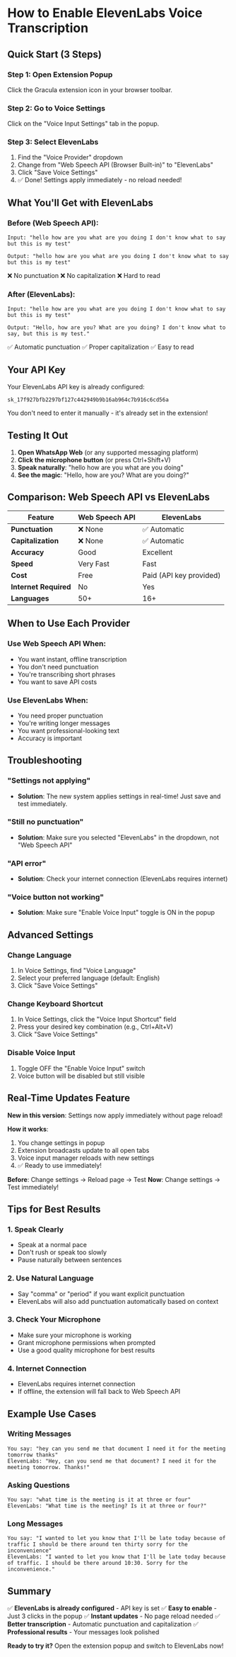 # How to Enable ElevenLabs Voice Transcription

## Quick Start (3 Steps)

### Step 1: Open Extension Popup
Click the Gracula extension icon in your browser toolbar.

### Step 2: Go to Voice Settings
Click on the "Voice Input Settings" tab in the popup.

### Step 3: Select ElevenLabs
1. Find the "Voice Provider" dropdown
2. Change from "Web Speech API (Browser Built-in)" to "ElevenLabs"
3. Click "Save Voice Settings"
4. ✅ Done! Settings apply immediately - no reload needed!

## What You'll Get with ElevenLabs

### Before (Web Speech API):
```
Input: "hello how are you what are you doing I don't know what to say but this is my test"

Output: "hello how are you what are you doing I don't know what to say but this is my test"
```
❌ No punctuation
❌ No capitalization
❌ Hard to read

### After (ElevenLabs):
```
Input: "hello how are you what are you doing I don't know what to say but this is my test"

Output: "Hello, how are you? What are you doing? I don't know what to say, but this is my test."
```
✅ Automatic punctuation
✅ Proper capitalization
✅ Easy to read

## Your API Key

Your ElevenLabs API key is already configured:
```
sk_17f927bfb2297bf127c442949b9b16ab964c7b916c6cd56a
```

You don't need to enter it manually - it's already set in the extension!

## Testing It Out

1. **Open WhatsApp Web** (or any supported messaging platform)
2. **Click the microphone button** (or press Ctrl+Shift+V)
3. **Speak naturally**: "hello how are you what are you doing"
4. **See the magic**: "Hello, how are you? What are you doing?"

## Comparison: Web Speech API vs ElevenLabs

| Feature | Web Speech API | ElevenLabs |
|---------|----------------|------------|
| **Punctuation** | ❌ None | ✅ Automatic |
| **Capitalization** | ❌ None | ✅ Automatic |
| **Accuracy** | Good | Excellent |
| **Speed** | Very Fast | Fast |
| **Cost** | Free | Paid (API key provided) |
| **Internet Required** | No | Yes |
| **Languages** | 50+ | 16+ |

## When to Use Each Provider

### Use Web Speech API When:
- You want instant, offline transcription
- You don't need punctuation
- You're transcribing short phrases
- You want to save API costs

### Use ElevenLabs When:
- You need proper punctuation
- You're writing longer messages
- You want professional-looking text
- Accuracy is important

## Troubleshooting

### "Settings not applying"
- **Solution**: The new system applies settings in real-time! Just save and test immediately.

### "Still no punctuation"
- **Solution**: Make sure you selected "ElevenLabs" in the dropdown, not "Web Speech API"

### "API error"
- **Solution**: Check your internet connection (ElevenLabs requires internet)

### "Voice button not working"
- **Solution**: Make sure "Enable Voice Input" toggle is ON in the popup

## Advanced Settings

### Change Language
1. In Voice Settings, find "Voice Language"
2. Select your preferred language (default: English)
3. Click "Save Voice Settings"

### Change Keyboard Shortcut
1. In Voice Settings, click the "Voice Input Shortcut" field
2. Press your desired key combination (e.g., Ctrl+Alt+V)
3. Click "Save Voice Settings"

### Disable Voice Input
1. Toggle OFF the "Enable Voice Input" switch
2. Voice button will be disabled but still visible

## Real-Time Updates Feature

**New in this version**: Settings now apply immediately without page reload!

**How it works**:
1. You change settings in popup
2. Extension broadcasts update to all open tabs
3. Voice input manager reloads with new settings
4. ✅ Ready to use immediately!

**Before**: Change settings → Reload page → Test
**Now**: Change settings → Test immediately!

## Tips for Best Results

### 1. Speak Clearly
- Speak at a normal pace
- Don't rush or speak too slowly
- Pause naturally between sentences

### 2. Use Natural Language
- Say "comma" or "period" if you want explicit punctuation
- ElevenLabs will also add punctuation automatically based on context

### 3. Check Your Microphone
- Make sure your microphone is working
- Grant microphone permissions when prompted
- Use a good quality microphone for best results

### 4. Internet Connection
- ElevenLabs requires internet connection
- If offline, the extension will fall back to Web Speech API

## Example Use Cases

### Writing Messages
```
You say: "hey can you send me that document I need it for the meeting tomorrow thanks"
ElevenLabs: "Hey, can you send me that document? I need it for the meeting tomorrow. Thanks!"
```

### Asking Questions
```
You say: "what time is the meeting is it at three or four"
ElevenLabs: "What time is the meeting? Is it at three or four?"
```

### Long Messages
```
You say: "I wanted to let you know that I'll be late today because of traffic I should be there around ten thirty sorry for the inconvenience"
ElevenLabs: "I wanted to let you know that I'll be late today because of traffic. I should be there around 10:30. Sorry for the inconvenience."
```

## Summary

✅ **ElevenLabs is already configured** - API key is set
✅ **Easy to enable** - Just 3 clicks in the popup
✅ **Instant updates** - No page reload needed
✅ **Better transcription** - Automatic punctuation and capitalization
✅ **Professional results** - Your messages look polished

**Ready to try it?** Open the extension popup and switch to ElevenLabs now!

